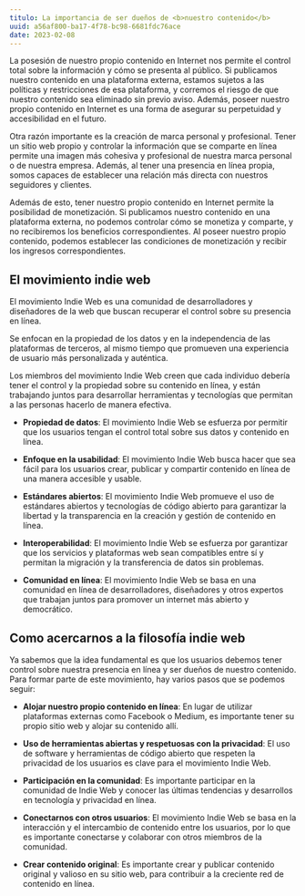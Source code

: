 ```yaml
---
titulo: La importancia de ser dueños de <b>nuestro contenido</b>
uuid: a56af800-ba17-4f78-bc98-6681fdc76ace
date: 2023-02-08
---
```


La posesión de nuestro propio contenido en Internet nos permite el control total sobre la información y cómo se presenta al público. Si publicamos nuestro contenido en una plataforma externa, estamos sujetos a las políticas y restricciones de esa plataforma, y corremos el riesgo de que nuestro contenido sea eliminado sin previo aviso. Además, poseer nuestro propio contenido en Internet es una forma de asegurar su perpetuidad y accesibilidad en el futuro.

Otra razón importante es la creación de marca personal y profesional. Tener un sitio web propio y controlar la información que se comparte en línea permite una imagen más cohesiva y profesional de nuestra marca personal o de nuestra empresa. Además, al tener una presencia en línea propia, somos capaces de establecer una relación más directa con nuestros seguidores y clientes.

Además de esto, tener nuestro propio contenido en Internet permite la posibilidad de monetización. Si publicamos nuestro contenido en una plataforma externa, no podemos controlar cómo se monetiza y comparte, y no recibiremos los beneficios correspondientes. Al poseer nuestro propio contenido, podemos establecer las condiciones de monetización y recibir los ingresos correspondientes.

## El movimiento indie web

El movimiento Indie Web es una comunidad de desarrolladores y diseñadores de la web que buscan recuperar el control sobre su presencia en línea.

Se enfocan en la propiedad de los datos y en la independencia de las plataformas de terceros, al mismo tiempo que promueven una experiencia de usuario más personalizada y auténtica.

Los miembros del movimiento Indie Web creen que cada individuo debería tener el control y la propiedad sobre su contenido en línea, y están trabajando juntos para desarrollar herramientas y tecnologías que permitan a las personas hacerlo de manera efectiva.

- **Propiedad de datos**: El movimiento Indie Web se esfuerza por permitir que los usuarios tengan el control total sobre sus datos y contenido en línea.

- **Enfoque en la usabilidad**: El movimiento Indie Web busca hacer que sea fácil para los usuarios crear, publicar y compartir contenido en línea de una manera accesible y usable.

- **Estándares abiertos**: El movimiento Indie Web promueve el uso de estándares abiertos y tecnologías de código abierto para garantizar la libertad y la transparencia en la creación y gestión de contenido en línea.

- **Interoperabilidad**: El movimiento Indie Web se esfuerza por garantizar que los servicios y plataformas web sean compatibles entre sí y permitan la migración y la transferencia de datos sin problemas.

- **Comunidad en línea**: El movimiento Indie Web se basa en una comunidad en línea de desarrolladores, diseñadores y otros expertos que trabajan juntos para promover un internet más abierto y democrático.

## Como acercarnos a la filosofía indie web

Ya sabemos que la idea fundamental es que los usuarios debemos tener control sobre nuestra presencia en línea y ser dueños de nuestro contenido. Para formar parte de este movimiento, hay varios pasos que se podemos seguir:

- **Alojar nuestro propio contenido en línea**: En lugar de utilizar plataformas externas como Facebook o Medium, es importante tener su propio sitio web y alojar su contenido allí.

- **Uso de herramientas abiertas y respetuosas con la privacidad**: El uso de software y herramientas de código abierto que respeten la privacidad de los usuarios es clave para el movimiento Indie Web.

- **Participación en la comunidad**: Es importante participar en la comunidad de Indie Web y conocer las últimas tendencias y desarrollos en tecnología y privacidad en línea.

- **Conectarnos con otros usuarios**: El movimiento Indie Web se basa en la interacción y el intercambio de contenido entre los usuarios, por lo que es importante conectarse y colaborar con otros miembros de la comunidad.

- **Crear contenido original**: Es importante crear y publicar contenido original y valioso en su sitio web, para contribuir a la creciente red de contenido en línea.
